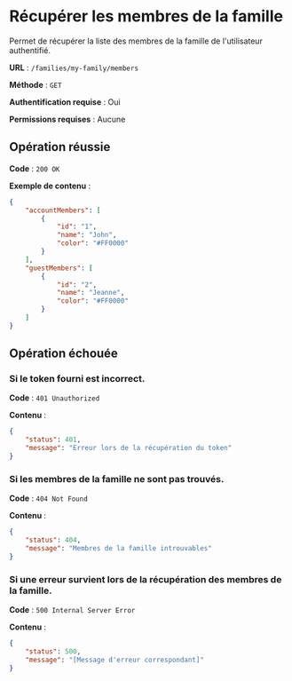 # Récupérer les membres de la famille

Permet de récupérer la liste des membres de la famille de l'utilisateur authentifié.

**URL** : `/families/my-family/members`

**Méthode** : `GET`

**Authentification requise** : Oui

**Permissions requises** : Aucune

## Opération réussie

**Code** : `200 OK`

**Exemple de contenu** :

```json
{
    "accountMembers": [
        {
            "id": "1",
            "name": "John",
            "color": "#FF0000"
        }
    ],
    "guestMembers": [
        {
            "id": "2",
            "name": "Jeanne",
            "color": "#FF0000"
        }
    ]
}
```

## Opération échouée

### Si le token fourni est incorrect.

**Code** : `401 Unauthorized`

**Contenu** :

```json
{
    "status": 401,
    "message": "Erreur lors de la récupération du token"
}
```

### Si les membres de la famille ne sont pas trouvés.

**Code** : `404 Not Found`

**Contenu** :

```json
{
    "status": 404,
    "message": "Membres de la famille introuvables"
}
```

### Si une erreur survient lors de la récupération des membres de la famille.

**Code** : `500 Internal Server Error`

**Contenu** :

```json
{
    "status": 500,
    "message": "[Message d'erreur correspondant]"
}
```
